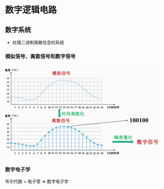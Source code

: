 # 数字逻辑电路

## 数字系统

- 处理二进制离散信息的系统

### 模拟信号、离散信号和数字信号

![批注 2020-02-09 165235](/assets/批注%202020-02-09%20165235.png)

### 数字电子学

布尔代数 + 电子管 => 数字电子学
